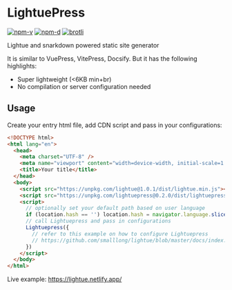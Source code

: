 # LightuePress

<a href="https://npmjs.com/package/lightuepress"><img src="https://img.shields.io/npm/v/lightuepress.svg" alt="npm-v"></a>
<a href="https://npmjs.com/package/lightuepress"><img src="https://img.shields.io/npm/dt/lightuepress.svg" alt="npm-d"></a>
<a href="https://bundlephobia.com/result?p=lightuepress"><img src="https://img.badgesize.io/https:/unpkg.com/lightuepress/dist/lightuepress.min.js?label=brotli&compression=brotli" alt="brotli"></a>

Lightue and snarkdown powered static site generator

It is similar to VuePress, VitePress, Docsify. But it has the following highlights:

- Super lightweight (<6KB min+br)
- No compilation or server configuration needed

## Usage

Create your entry html file, add CDN script and pass in your configurations:

```html
<!DOCTYPE html>
<html lang="en">
  <head>
    <meta charset="UTF-8" />
    <meta name="viewport" content="width=device-width, initial-scale=1.0" />
    <title>Your title</title>
  </head>
  <body>
    <script src="https://unpkg.com/lightue@1.0.1/dist/lightue.min.js"></script>
    <script src="https://unpkg.com/lightuepress@0.2.0/dist/lightuepress.min.js"></script>
    <script>
      // optionally set your default path based on user language
      if (location.hash == '') location.hash = navigator.language.slice(0, 2) == 'zh' ? '#/zh/' : '#/'
      // call Lightuepress and pass in configurations
      Lightuepress({
        // refer to this example on how to configure Lightuepress
        // https://github.com/smalllong/lightue/blob/master/docs/index.html
      })
    </script>
  </body>
</html>
```

Live example: https://lightue.netlify.app/
